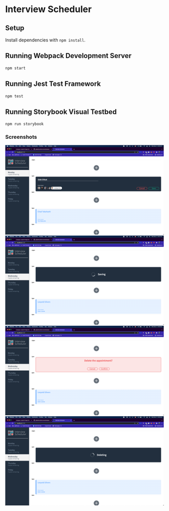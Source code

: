# Interview Scheduler

## Setup

Install dependencies with `npm install`.

## Running Webpack Development Server

```sh
npm start
```

## Running Jest Test Framework

```sh
npm test
```

## Running Storybook Visual Testbed

```sh
npm run storybook
```

### Screenshots

!["Editing"](https://github.com/glebshkut/InterviewScheduler/blob/master/docs/Editing.png)
!["Saving"](https://github.com/glebshkut/InterviewScheduler/blob/master/docs/Saving.png)
!["Delete Confirm"](https://github.com/glebshkut/InterviewScheduler/blob/master/docs/Delete%20Confirm.png)
!["Deleting"](https://github.com/glebshkut/InterviewScheduler/blob/master/docs/Deleting.png)
